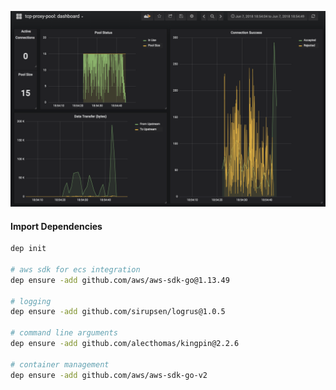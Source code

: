 ![tcp-proxy-pool Grafana Dashboard](tcp-proxy-pool-grafana-dashboard.png "tcp-proxy-pool Grafana Dashboard")

#### Import Dependencies
```bash
dep init

# aws sdk for ecs integration
dep ensure -add github.com/aws/aws-sdk-go@1.13.49

# logging
dep ensure -add github.com/sirupsen/logrus@1.0.5

# command line arguments
dep ensure -add github.com/alecthomas/kingpin@2.2.6

# container management
dep ensure -add github.com/aws/aws-sdk-go-v2
```